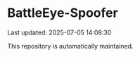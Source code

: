 # BattleEye-Spoofer

Last updated: 2025-07-05 14:08:30

This repository is automatically maintained.
